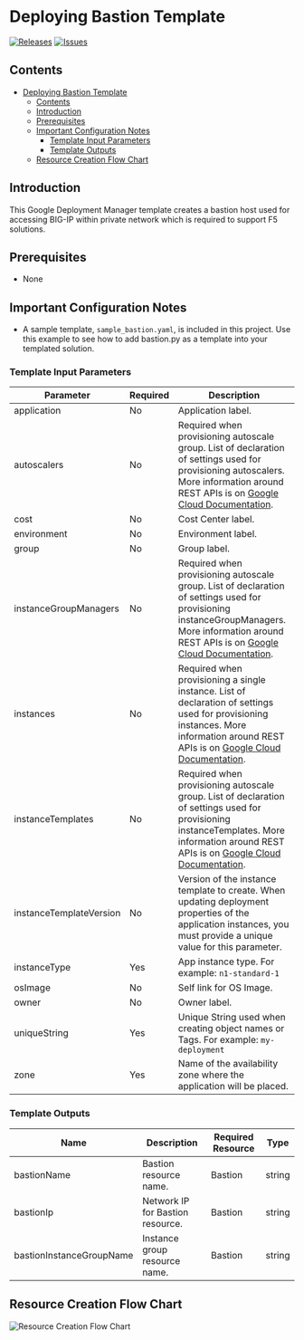 # Deploying Bastion Template

[![Releases](https://img.shields.io/github/release/F5Networks/f5-google-gdm-templates-v2.svg)](https://github.com/F5Networks/f5-google-gdm-templates-v2/releases)
[![Issues](https://img.shields.io/github/issues/F5Networks/f5-google-gdm-templates-v2.svg)](https://github.com/F5Networks/f5-google-gdm-templates-v2/issues)

## Contents

- [Deploying Bastion Template](#deploying-bastion-template)
  - [Contents](#contents)
  - [Introduction](#introduction)
  - [Prerequisites](#prerequisites)
  - [Important Configuration Notes](#important-configuration-notes)
    - [Template Input Parameters](#template-input-parameters)
    - [Template Outputs](#template-outputs)
  - [Resource Creation Flow Chart](#resource-creation-flow-chart)

## Introduction

This Google Deployment Manager template creates a bastion host used for accessing BIG-IP within private network which is required to support F5 solutions.

## Prerequisites

 - None

## Important Configuration Notes

 - A sample template, `sample_bastion.yaml`, is included in this project. Use this example to see how to add bastion.py as a template into your templated solution.

### Template Input Parameters

| Parameter | Required | Description |
| --- | --- | --- |
| application | No | Application label. |
| autoscalers | No | Required when provisioning autoscale group. List of declaration of settings used for provisioning autoscalers. More information around REST APIs is on [Google Cloud Documentation](https://cloud.google.com/compute/docs/reference/rest/v1/autoscalers). |
| cost | No | Cost Center label. |
| environment | No | Environment label. |
| group | No | Group label. |
| instanceGroupManagers | No | Required when provisioning autoscale group. List of declaration of settings used for provisioning instanceGroupManagers. More information around REST APIs is on [Google Cloud Documentation](https://cloud.google.com/compute/docs/reference/rest/v1/instanceGroupManagers). |
| instances | No | Required when provisioning a single instance. List of declaration of settings used for provisioning instances. More information around REST APIs is on [Google Cloud Documentation](https://cloud.google.com/compute/docs/reference/rest/v1/instances). |
| instanceTemplates | No | Required when provisioning autoscale group. List of declaration of settings used for provisioning instanceTemplates. More information around REST APIs is on [Google Cloud Documentation](https://cloud.google.com/compute/docs/reference/rest/v1/instanceTemplates). |
| instanceTemplateVersion | No | Version of the instance template to create. When updating deployment properties of the application instances, you must provide a unique value for this parameter. |
| instanceType | Yes | App instance type. For example: `n1-standard-1` |
| osImage | No | Self link for OS Image.  |
| owner | No | Owner label. |
| uniqueString | Yes | Unique String used when creating object names or Tags. For example: `my-deployment` |
| zone | Yes | Name of the availability zone where the application will be placed. |

### Template Outputs

| Name | Description | Required Resource | Type |
| --- | --- | --- | --- |
| bastionName | Bastion resource name. | Bastion | string |
| bastionIp | Network IP for Bastion resource. | Bastion | string |
| bastionInstanceGroupName | Instance group resource name. | Bastion | string |

## Resource Creation Flow Chart

![Resource Creation Flow Chart](https://github.com/F5Networks/f5-google-gdm-templates-v2/blob/main/examples/images/google-bastion-module.png)

